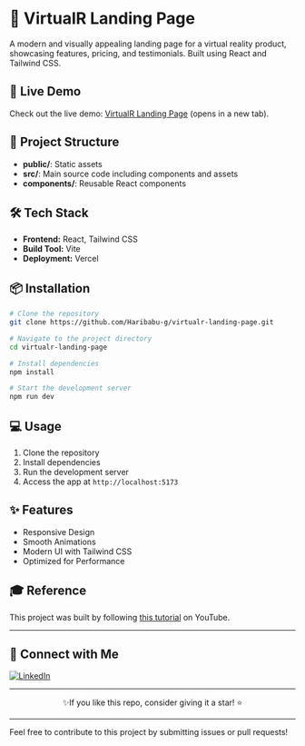 # 🚀 VirtualR Landing Page



A modern and visually appealing landing page for a virtual reality product, showcasing features, pricing, and testimonials. Built using React and Tailwind CSS.

## 🚀 Live Demo  
Check out the live demo: [VirtualR Landing Page](https://virtualr-landing-page-mu.vercel.app/) (opens in a new tab).


## 📂 Project Structure

- **public/**: Static assets
- **src/**: Main source code including components and assets
- **components/**: Reusable React components

## 🛠️ Tech Stack

- **Frontend:** React, Tailwind CSS
- **Build Tool:** Vite
- **Deployment:** Vercel

## 📦 Installation

```bash
# Clone the repository
git clone https://github.com/Haribabu-g/virtualr-landing-page.git

# Navigate to the project directory
cd virtualr-landing-page

# Install dependencies
npm install

# Start the development server
npm run dev
```

## 💻 Usage

1. Clone the repository
2. Install dependencies
3. Run the development server
4. Access the app at `http://localhost:5173`

## ✨ Features

- Responsive Design
- Smooth Animations
- Modern UI with Tailwind CSS
- Optimized for Performance

## 🎓 Reference
This project was built by following [this tutorial](https://youtu.be/EwzWg-Joxq0?si=sc0CIILPyz9VHNiZ) on YouTube.

---

## 📌 Connect with Me

[![LinkedIn](https://img.shields.io/badge/LinkedIn-Connect-blue?style=flat&logo=linkedin)](https://www.linkedin.com/in/haribabu-g/)  

---

<div align="center">
✨If you like this repo, consider giving it a star! ⭐
</div>



---

Feel free to contribute to this project by submitting issues or pull requests!


